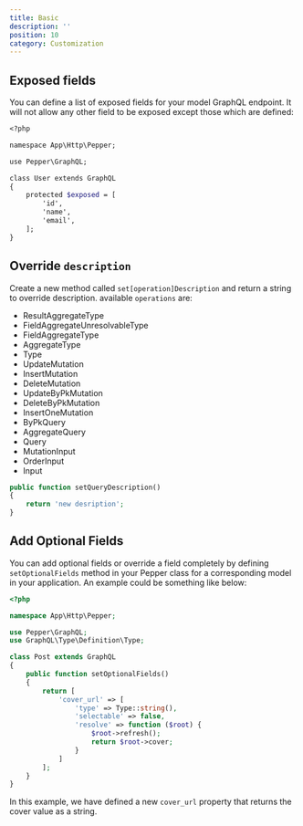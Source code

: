 ```yaml
---
title: Basic
description: ''
position: 10
category: Customization
---
```


## Exposed fields

You can define a list of exposed fields for your model GraphQL endpoint. It will not allow any other field to be exposed except those which are defined:

```graphql
<?php

namespace App\Http\Pepper;

use Pepper\GraphQL;

class User extends GraphQL
{
    protected $exposed = [
        'id',
        'name',
        'email',
    ];
}
```

## Override `description`

Create a new method called `set[operation]Description` and return a string to override description. available `operations` are:

- ResultAggregateType
- FieldAggregateUnresolvableType
- FieldAggregateType
- AggregateType
- Type
- UpdateMutation
- InsertMutation
- DeleteMutation
- UpdateByPkMutation
- DeleteByPkMutation
- InsertOneMutation
- ByPkQuery
- AggregateQuery
- Query
- MutationInput
- OrderInput
- Input

```php
public function setQueryDescription()
{
    return 'new desription';
}
```

## Add Optional Fields

You can add optional fields or override a field completely by defining `setOptionalFields` method in your Pepper class for a corresponding model in your application. An example could be something like below:


```php
<?php

namespace App\Http\Pepper;

use Pepper\GraphQL;
use GraphQL\Type\Definition\Type;

class Post extends GraphQL
{
    public function setOptionalFields()
    {
        return [
            'cover_url' => [
                'type' => Type::string(),
                'selectable' => false,
                'resolve' => function ($root) {
                    $root->refresh();
                    return $root->cover;
                }
            ]
        ];
    }
}

```

In this example, we have defined a new `cover_url` property that returns the cover value as a string.
